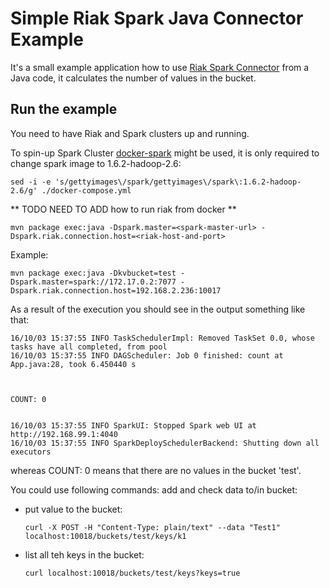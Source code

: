 # Simple Riak Spark Java Connector Example

It's a small example application how to use [Riak Spark Connector](https://github.com/basho/spark-riak-connector) from a Java code, it calculates the number of values in the bucket.

## Run the example

You need to have Riak and Spark clusters up and running.

To spin-up Spark Cluster [docker-spark](https://github.com/gettyimages/docker-spark#docker-compose-example) might be used, it is only required to change spark image to 1.6.2-hadoop-2.6:

```
sed -i -e 's/gettyimages\/spark/gettyimages\/spark\:1.6.2-hadoop-2.6/g' ./docker-compose.yml
```

** TODO NEED TO ADD how to run riak from docker **

```
mvn package exec:java -Dspark.master=<spark-master-url> -Dspark.riak.connection.host=<riak-host-and-port>
```
 
Example:
```
mvn package exec:java -Dkvbucket=test -Dspark.master=spark://172.17.0.2:7077 -Dspark.riak.connection.host=192.168.2.236:10017
```


As a result of the execution you should see in the output something like that:

```
16/10/03 15:37:55 INFO TaskSchedulerImpl: Removed TaskSet 0.0, whose tasks have all completed, from pool 
16/10/03 15:37:55 INFO DAGScheduler: Job 0 finished: count at App.java:28, took 6.450440 s



COUNT: 0


16/10/03 15:37:55 INFO SparkUI: Stopped Spark web UI at http://192.168.99.1:4040
16/10/03 15:37:55 INFO SparkDeploySchedulerBackend: Shutting down all executors
```
  
whereas COUNT: 0 means that there are no values in the bucket 'test'.

You could use following commands: add and check data to/in bucket:

- put value to the bucket:
    ```
    curl -X POST -H "Content-Type: plain/text" --data "Test1"  localhost:10018/buckets/test/keys/k1
    ```
- list all teh keys in the bucket:
    ```
    curl localhost:10018/buckets/test/keys?keys=true
    ```
 

 
